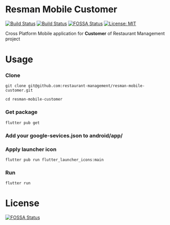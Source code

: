 # Resman Mobile Customer
[![Build Status](https://github.com/restaurant-management/resman-mobile-customer/workflows/Release%20APK/badge.svg?branch=master)](https://github.com/restaurant-management/resman-mobile-customer/actions?workflow=Release%20APK)
[![Build Status](https://github.com/restaurant-management/resman-mobile-customer/workflows/Test%20build%20APK/badge.svg?branch=master)](https://github.com/restaurant-management/resman-mobile-customer/actions?workflow=Test%20build%20APK)
[![FOSSA Status](https://app.fossa.io/api/projects/git%2Bgithub.com%2Frestaurant-management%2Fresman-mobile-customer.svg?type=shield)](https://app.fossa.io/projects/git%2Bgithub.com%2Frestaurant-management%2Fresman-mobile-customer?ref=badge_shield)
[![License: MIT](https://img.shields.io/badge/License-MIT-purple.svg)](https://opensource.org/licenses/MIT)

Cross Platform Mobile application for **Customer** of Restaurant Management project

# Usage

### Clone

`git clone git@github.com:restaurant-management/resman-mobile-customer.git`

`cd resman-mobile-customer`

### Get package

`flutter pub get`

### Add your **google-sevices.json** to **android/app/**

### Apply launcher icon

`flutter pub run flutter_launcher_icons:main`

### Run

`flutter run`

# License
[![FOSSA Status](https://app.fossa.io/api/projects/git%2Bgithub.com%2Frestaurant-management%2Fresman-mobile-customer.svg?type=large)](https://app.fossa.io/projects/git%2Bgithub.com%2Frestaurant-management%2Fresman-mobile-customer?ref=badge_large)
